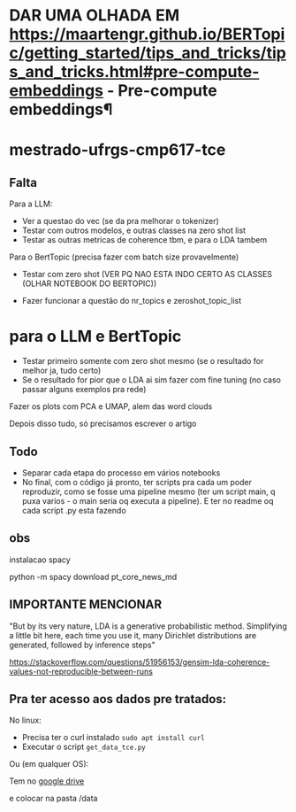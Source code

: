 # DAR UMA OLHADA EM https://maartengr.github.io/BERTopic/getting_started/tips_and_tricks/tips_and_tricks.html#pre-compute-embeddings - Pre-compute embeddings¶



# mestrado-ufrgs-cmp617-tce

## Falta

Para a LLM:
- Ver a questao do vec (se da pra melhorar o tokenizer)
- Testar com outros modelos, e outras classes na zero shot list
- Testar as outras metricas de coherence tbm, e para o LDA tambem

Para o BertTopic (precisa fazer com batch size provavelmente)
- Testar com zero shot (VER PQ NAO ESTA INDO CERTO AS CLASSES (OLHAR NOTEBOOK DO BERTOPIC))

- Fazer funcionar a questão do nr_topics e zeroshot_topic_list


# para o LLM e BertTopic
- Testar primeiro somente com zero shot mesmo (se o resultado for melhor ja, tudo certo)
- Se o resultado for pior que o LDA ai sim fazer com fine tuning (no caso passar alguns exemplos pra rede)



Fazer os plots com PCA e UMAP, alem das word clouds


Depois disso tudo, só precisamos escrever o artigo


## Todo

- Separar cada etapa do processo em vários notebooks
- No final, com o código já pronto, ter scripts pra cada um poder reproduzir, como se fosse uma pipeline mesmo (ter um script main, q puxa varios - o main seria oq executa a pipeline).  E ter no readme oq cada script .py esta fazendo

## obs

instalacao spacy

python -m spacy download pt_core_news_md


## IMPORTANTE MENCIONAR 

"But by its very nature, LDA is a generative probabilistic method. Simplifying a little bit here, each time you use it, many Dirichlet distributions are generated, followed by inference steps"

https://stackoverflow.com/questions/51956153/gensim-lda-coherence-values-not-reproducible-between-runs

## Pra ter acesso aos dados pre tratados:

No linux:
- Precisa ter o curl instalado `sudo apt install curl`
- Executar o script `get_data_tce.py`

Ou (em qualquer OS):

Tem no [google drive](https://drive.google.com/file/d/1w9Y5qKA2sRa9PjwAedeRWDPmGmGnFdwc/view?usp=sharing)

e colocar na pasta /data
